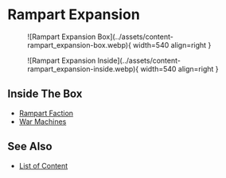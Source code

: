 # Rampart Expansion

<figure markdown="span">
	![Rampart Expansion Box](../assets/content-rampart_expansion-box.webp){ width=540 align=right }
</figure>
<figure markdown="span">
	![Rampart Expansion Inside](../assets/content-rampart_expansion-inside.webp){ width=540 align=right }
</figure>


## Inside The Box

- [Rampart Faction](../towns/rampart.md)
- [War Machines](../war_machines/index.md)


## See Also

- [List of Content](index.md)
